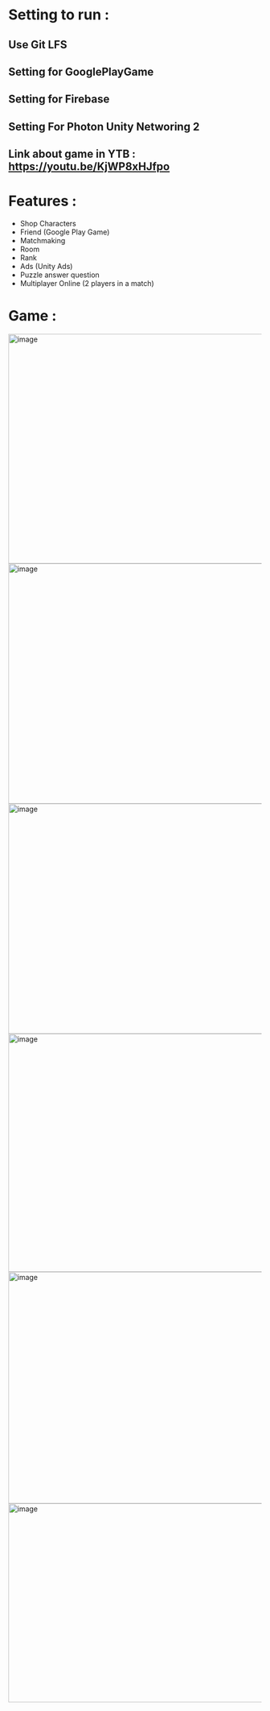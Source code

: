 # Setting to run :
## Use Git LFS
## Setting for GooglePlayGame
## Setting for Firebase
## Setting For Photon Unity Networing 2
## Link about game in YTB : https://youtu.be/KjWP8xHJfpo

# Features : 
+ Shop Characters
+ Friend (Google Play Game)
+ Matchmaking
+ Room
+ Rank
+ Ads (Unity Ads)
+ Puzzle answer question
+ Multiplayer Online (2 players in a match)

# Game : 
<img width="951" height="456" alt="image" src="https://github.com/user-attachments/assets/f48ed75f-254e-4963-a3d6-f9f3214ab8c4" />
<img width="822" height="477" alt="image" src="https://github.com/user-attachments/assets/41a5e856-d4d0-4fb0-b1aa-9d3af1080c1e" />
<img width="946" height="457" alt="image" src="https://github.com/user-attachments/assets/cceadc1c-c6bb-44bc-9885-0b914bd612f3" />
<img width="969" height="473" alt="image" src="https://github.com/user-attachments/assets/f122a4d3-51ae-4277-88ed-08f407a53cef" />
<img width="947" height="460" alt="image" src="https://github.com/user-attachments/assets/6d2368f4-8d0c-49bd-b7dd-a61c71e211f9" />
<img width="871" height="395" alt="image" src="https://github.com/user-attachments/assets/333d7f4a-4048-4f90-aa65-f045849c4379" />

